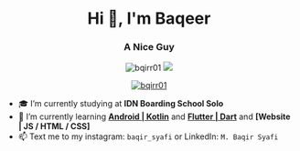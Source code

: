<h1 align="center">Hi 👋, I'm Baqeer</h1>
<h3 align="center">A Nice Guy</h3>

<p align="center"> <img src="https://komarev.com/ghpvc/?username=bqirr01&label=Profile%20views&color=0e75b6&style=flat" alt="bqirr01" /> <a href="https://wakatime.com/@1c91a63c-2af2-4dd6-b92d-97988e8ae2e6"> <img src="https://wakatime.com/badge/user/1c91a63c-2af2-4dd6-b92d-97988e8ae2e6.svg"/> </a> </p>

<p align="center"><a href="https://github.com/ryo-ma/github-profile-trophy"><img src="https://github-profile-trophy.vercel.app/?username=bqirr01&row=1&no-frame=true" alt="bqirr01" /></a></p>

- 🎓 I’m currently studying at **IDN Boarding School Solo**
- 🌱 I’m currently learning **[Android | Kotlin](https://kotlinlang.org)** and **[Flutter | Dart](https://flutter.dev)** and **[Website | JS / HTML / CSS]**
- 📫 Text me to my instagram: `baqir_syafi` or LinkedIn: `M. Baqir Syafi`
